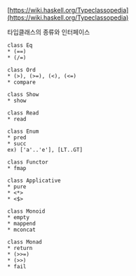 [https://wiki.haskell.org/Typeclassopedia](https://wiki.haskell.org/Typeclassopedia)

타입클래스의 종류와 인터페이스

    class Eq
    * (==)
    * (/=)
    
    class Ord
    * (>), (>=), (<), (<=)
    * compare
    
    class Show
    * show
    
    class Read
    * read
    
    class Enum
    * pred
    * succ
    ex) ['a'..'e'], [LT..GT]
    
    class Functor
    * fmap
    
    class Applicative
    * pure
    * <*>
    * <$>
    
    class Monoid
    * empty
    * mappend
    * mconcat
    
    class Monad
    * return
    * (>>=)
    * (>>)
    * fail